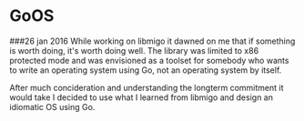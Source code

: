 # GoOS

###26 jan 2016
While working on libmigo it dawned on me that if something is worth doing, it's worth doing well. The library was limited to x86 protected mode and was envisioned as a toolset for somebody who wants to write an operating system using Go, not an operating system by itself.

After much concideration and understanding the longterm commitment it would take I decided to use what I learned from libmigo and design an idiomatic OS using Go.

